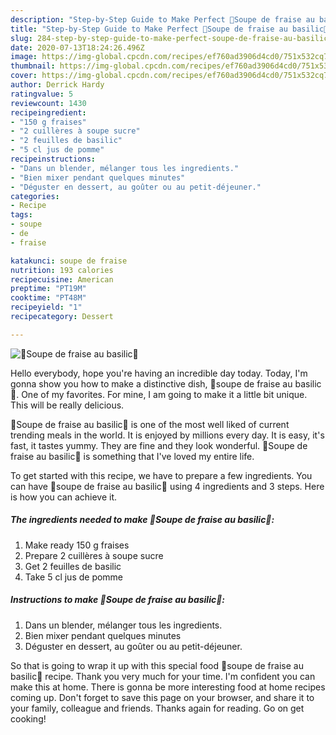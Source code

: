 ```yaml
---
description: "Step-by-Step Guide to Make Perfect 🍓Soupe de fraise au basilic🌿"
title: "Step-by-Step Guide to Make Perfect 🍓Soupe de fraise au basilic🌿"
slug: 284-step-by-step-guide-to-make-perfect-soupe-de-fraise-au-basilic
date: 2020-07-13T18:24:26.496Z
image: https://img-global.cpcdn.com/recipes/ef760ad3906d4cd0/751x532cq70/🍓soupe-de-fraise-au-basilic🌿-photo-principale-de-la-recette.jpg
thumbnail: https://img-global.cpcdn.com/recipes/ef760ad3906d4cd0/751x532cq70/🍓soupe-de-fraise-au-basilic🌿-photo-principale-de-la-recette.jpg
cover: https://img-global.cpcdn.com/recipes/ef760ad3906d4cd0/751x532cq70/🍓soupe-de-fraise-au-basilic🌿-photo-principale-de-la-recette.jpg
author: Derrick Hardy
ratingvalue: 5
reviewcount: 1430
recipeingredient:
- "150 g fraises"
- "2 cuillères à soupe sucre"
- "2 feuilles de basilic"
- "5 cl jus de pomme"
recipeinstructions:
- "Dans un blender, mélanger tous les ingredients."
- "Bien mixer pendant quelques minutes"
- "Déguster en dessert, au goûter ou au petit-déjeuner."
categories:
- Recipe
tags:
- soupe
- de
- fraise

katakunci: soupe de fraise 
nutrition: 193 calories
recipecuisine: American
preptime: "PT19M"
cooktime: "PT48M"
recipeyield: "1"
recipecategory: Dessert

---
```



![🍓Soupe de fraise au basilic🌿](https://img-global.cpcdn.com/recipes/ef760ad3906d4cd0/751x532cq70/🍓soupe-de-fraise-au-basilic🌿-photo-principale-de-la-recette.jpg)

Hello everybody, hope you're having an incredible day today. Today, I'm gonna show you how to make a distinctive dish, 🍓soupe de fraise au basilic🌿. One of my favorites. For mine, I am going to make it a little bit unique. This will be really delicious.



🍓Soupe de fraise au basilic🌿 is one of the most well liked of current trending meals in the world. It is enjoyed by millions every day. It is easy, it's fast, it tastes yummy. They are fine and they look wonderful. 🍓Soupe de fraise au basilic🌿 is something that I've loved my entire life.


To get started with this recipe, we have to prepare a few ingredients. You can have 🍓soupe de fraise au basilic🌿 using 4 ingredients and 3 steps. Here is how you can achieve it.

<!--inarticleads1-->

##### The ingredients needed to make 🍓Soupe de fraise au basilic🌿:

1. Make ready 150 g fraises
1. Prepare 2 cuillères à soupe sucre
1. Get 2 feuilles de basilic
1. Take 5 cl jus de pomme




<!--inarticleads2-->

##### Instructions to make 🍓Soupe de fraise au basilic🌿:

1. Dans un blender, mélanger tous les ingredients.
1. Bien mixer pendant quelques minutes
1. Déguster en dessert, au goûter ou au petit-déjeuner.




So that is going to wrap it up with this special food 🍓soupe de fraise au basilic🌿 recipe. Thank you very much for your time. I'm confident you can make this at home. There is gonna be more interesting food at home recipes coming up. Don't forget to save this page on your browser, and share it to your family, colleague and friends. Thanks again for reading. Go on get cooking!
